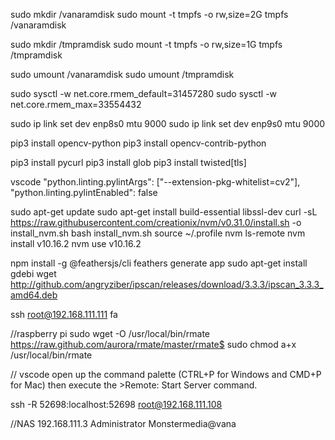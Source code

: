 sudo mkdir /vanaramdisk
sudo mount -t tmpfs -o rw,size=2G tmpfs /vanaramdisk

sudo mkdir /tmpramdisk
sudo mount -t tmpfs -o rw,size=1G tmpfs /tmpramdisk

sudo umount /vanaramdisk
sudo umount /tmpramdisk


sudo sysctl -w net.core.rmem_default=31457280
sudo sysctl -w net.core.rmem_max=33554432

sudo ip link set dev enp8s0 mtu 9000
sudo ip link set dev enp9s0 mtu 9000  


pip3 install opencv-python
pip3 install opencv-contrib-python

pip3 install pycurl
pip3 install glob
pip3 install twisted[tls]

vscode 
"python.linting.pylintArgs": ["--extension-pkg-whitelist=cv2"],
"python.linting.pylintEnabled": false

sudo apt-get update
sudo apt-get install build-essential libssl-dev
curl -sL https://raw.githubusercontent.com/creationix/nvm/v0.31.0/install.sh -o install_nvm.sh
bash install_nvm.sh
source ~/.profile
nvm ls-remote 
nvm install v10.16.2
nvm use v10.16.2

npm install -g @feathersjs/cli
feathers generate app
sudo apt-get install gdebi
wget http://github.com/angryziber/ipscan/releases/download/3.3.3/ipscan_3.3.3_amd64.deb


ssh root@192.168.111.111
fa

//raspberry pi
sudo wget -O /usr/local/bin/rmate https://raw.github.com/aurora/rmate/master/rmate$
sudo chmod a+x /usr/local/bin/rmate

// vscode
open up the command palette (CTRL+P for Windows and CMD+P for Mac) then execute the >Remote: Start Server command.

ssh -R 52698:localhost:52698 root@192.168.111.108


//NAS 192.168.111.3
Administrator
Monstermedia@vana
